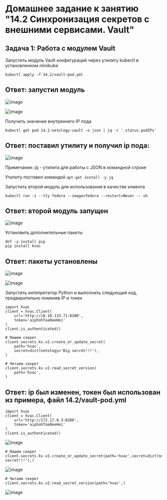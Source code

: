 # Домашнее задание к занятию "14.2 Синхронизация секретов с внешними сервисами. Vault"

## Задача 1: Работа с модулем Vault

Запустить модуль Vault конфигураций через утилиту kubectl в установленном minikube

```
kubectl apply -f 14.2/vault-pod.yml
```
## Ответ: запустил модуль

![image](https://user-images.githubusercontent.com/92969676/202632869-7e8b82a5-5d17-4b17-8c30-4d152cec3177.png)

![image](https://user-images.githubusercontent.com/92969676/202635988-57f34e1e-5cf1-43e8-a9da-3e2a0b367997.png)

Получить значение внутреннего IP пода

```
kubectl get pod 14.2-netology-vault -o json | jq -c '.status.podIPs'
```
## Ответ: поставил утилиту и получил ip пода:

![image](https://user-images.githubusercontent.com/92969676/202633097-9c00a605-13de-4283-ba02-0804b9685123.png)

Примечание: jq - утилита для работы с JSON в командной строке

Утилиту поставил командой ```apt-get install -y jq```

Запустить второй модуль для использования в качестве клиента

```
kubectl run -i --tty fedora --image=fedora --restart=Never -- sh
```

## Ответ: второй модуль запущен

![image](https://user-images.githubusercontent.com/92969676/202633606-22cfaa3d-a9a6-429e-9270-125749237abc.png)


Установить дополнительные пакеты

```
dnf -y install pip
pip install hvac
```
## Ответ: пакеты установлены

![image](https://user-images.githubusercontent.com/92969676/202633835-46ca98fa-aa2f-46ef-8b50-8b94c5a4d932.png)

![image](https://user-images.githubusercontent.com/92969676/202633922-21bb818e-95ac-435a-8198-5895a84f005e.png)

Запустить интепретатор Python и выполнить следующий код, предварительно
поменяв IP и токен

```
import hvac
client = hvac.Client(
    url='http://10.10.133.71:8200',
    token='aiphohTaa0eeHei'
)
client.is_authenticated()

# Пишем секрет
client.secrets.kv.v2.create_or_update_secret(
    path='hvac',
    secret=dict(netology='Big secret!!!'),
)

# Читаем секрет
client.secrets.kv.v2.read_secret_version(
    path='hvac',
)
```
## Ответ: ip был изменен, токен был использован из примера, файл 14.2/vault-pod.yml

```
import hvac
client = hvac.Client(
    url='http://172.17.0.3:8200',
    token='aiphohTaa0eeHei'
)
client.is_authenticated()
```

![image](https://user-images.githubusercontent.com/92969676/202637383-5c9b5bac-3d3e-425e-9b29-cb138d9205da.png)

```
# Пишем секрет
client.secrets.kv.v2.create_or_update_secret(path='hvac',secret=dict(netology='Big secret!!!'),)
```

![image](https://user-images.githubusercontent.com/92969676/202637610-5619a437-e0ce-41f1-8952-eedecfb5ef58.png)

```
# Читаем секрет
client.secrets.kv.v2.read_secret_version(path='hvac',)
```

![image](https://user-images.githubusercontent.com/92969676/202637698-0c1f5281-2263-4166-b764-128a59340d3c.png)




